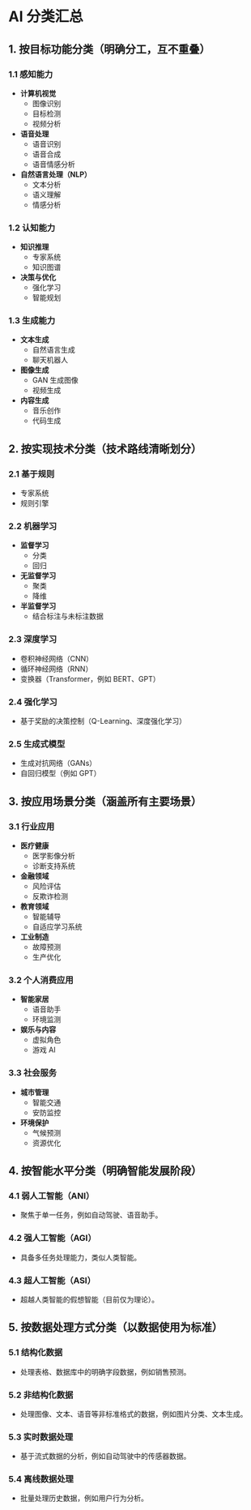 # AI 分类汇总

## **1. 按目标功能分类（明确分工，互不重叠）**

### **1.1 感知能力**

- **计算机视觉**
  - 图像识别
  - 目标检测
  - 视频分析
- **语音处理**
  - 语音识别
  - 语音合成
  - 语音情感分析
- **自然语言处理（NLP）**
  - 文本分析
  - 语义理解
  - 情感分析

### **1.2 认知能力**

- **知识推理**
  - 专家系统
  - 知识图谱
- **决策与优化**
  - 强化学习
  - 智能规划

### **1.3 生成能力**

- **文本生成**
  - 自然语言生成
  - 聊天机器人
- **图像生成**
  - GAN 生成图像
  - 视频生成
- **内容生成**
  - 音乐创作
  - 代码生成

## **2. 按实现技术分类（技术路线清晰划分）**

### **2.1 基于规则**

- 专家系统
- 规则引擎

### **2.2 机器学习**

- **监督学习**
  - 分类
  - 回归
- **无监督学习**
  - 聚类
  - 降维
- **半监督学习**
  - 结合标注与未标注数据

### **2.3 深度学习**

- 卷积神经网络（CNN）
- 循环神经网络（RNN）
- 变换器（Transformer，例如 BERT、GPT）

### **2.4 强化学习**

- 基于奖励的决策控制（Q-Learning、深度强化学习）

### **2.5 生成式模型**

- 生成对抗网络（GANs）
- 自回归模型（例如 GPT）

## **3. 按应用场景分类（涵盖所有主要场景）**

### **3.1 行业应用**

- **医疗健康**
  - 医学影像分析
  - 诊断支持系统
- **金融领域**
  - 风险评估
  - 反欺诈检测
- **教育领域**
  - 智能辅导
  - 自适应学习系统
- **工业制造**
  - 故障预测
  - 生产优化

### **3.2 个人消费应用**

- **智能家居**
  - 语音助手
  - 环境监测
- **娱乐与内容**
  - 虚拟角色
  - 游戏 AI

### **3.3 社会服务**

- **城市管理**
  - 智能交通
  - 安防监控
- **环境保护**
  - 气候预测
  - 资源优化

## **4. 按智能水平分类（明确智能发展阶段）**

### **4.1 弱人工智能（ANI）**

- 聚焦于单一任务，例如自动驾驶、语音助手。

### **4.2 强人工智能（AGI）**

- 具备多任务处理能力，类似人类智能。

### **4.3 超人工智能（ASI）**

- 超越人类智能的假想智能（目前仅为理论）。

## **5. 按数据处理方式分类（以数据使用为标准）**

### **5.1 结构化数据**

- 处理表格、数据库中的明确字段数据，例如销售预测。

### **5.2 非结构化数据**

- 处理图像、文本、语音等非标准格式的数据，例如图片分类、文本生成。

### **5.3 实时数据处理**

- 基于流式数据的分析，例如自动驾驶中的传感器数据。

### **5.4 离线数据处理**

- 批量处理历史数据，例如用户行为分析。

